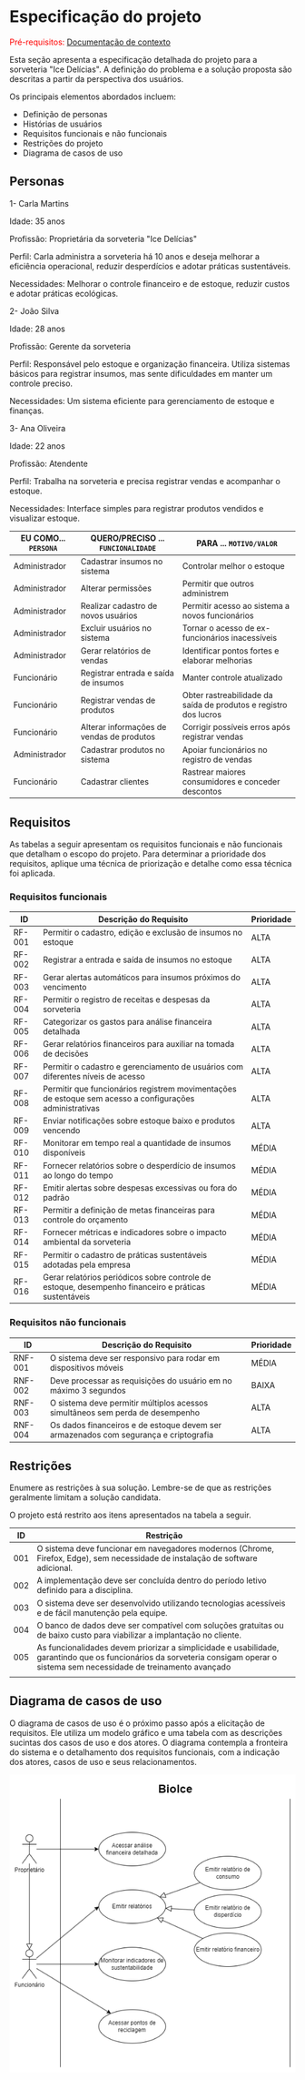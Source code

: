 # Especificação do projeto

<span style="color:red">Pré-requisitos: <a href="01-Contexto.md"> Documentação de contexto</a></span>

Esta seção apresenta a especificação detalhada do projeto para a sorveteria "Ice Delícias". A definição do problema e a solução proposta são descritas a partir da perspectiva dos usuários.

Os principais elementos abordados incluem:

- Definição de personas
- Histórias de usuários
- Requisitos funcionais e não funcionais
- Restrições do projeto
- Diagrama de casos de uso

## Personas

1- Carla Martins

Idade: 35 anos

Profissão: Proprietária da sorveteria "Ice Delícias"

Perfil: Carla administra a sorveteria há 10 anos e deseja melhorar a eficiência operacional, reduzir desperdícios e adotar práticas sustentáveis.

Necessidades: Melhorar o controle financeiro e de estoque, reduzir custos e adotar práticas ecológicas.

2- João Silva

Idade: 28 anos

Profissão: Gerente da sorveteria

Perfil: Responsável pelo estoque e organização financeira. Utiliza sistemas básicos para registrar insumos, mas sente dificuldades em manter um controle preciso.

Necessidades: Um sistema eficiente para gerenciamento de estoque e finanças.

3- Ana Oliveira

Idade: 22 anos

Profissão: Atendente

Perfil: Trabalha na sorveteria e precisa registrar vendas e acompanhar o estoque.

Necessidades: Interface simples para registrar produtos vendidos e visualizar estoque.

| EU COMO... `PERSONA`   | QUERO/PRECISO ... `FUNCIONALIDADE`   | PARA ... `MOTIVO/VALOR`                 |
|------------------------|--------------------------------------|-----------------------------------------|
| Administrador          | Cadastrar insumos no sistema         | Controlar melhor o estoque              |
| Administrador          | Alterar permissões                   | Permitir que outros administrem         |
| Administrador          | Realizar cadastro de novos usuários  | Permitir acesso ao sistema a novos funcionários   |
| Administrador          | Excluir usuários no sistema          | Tornar o acesso de ex-funcionários inacessíveis |
| Administrador          | Gerar relatórios de vendas           | Identificar pontos fortes e elaborar melhorias |
| Funcionário            | Registrar entrada e saída de insumos | Manter controle atualizado              |
| Funcionário            | Registrar vendas de produtos         | Obter rastreabilidade da saída de produtos e registro dos lucros |
| Funcionário            | Alterar informações de vendas de produtos | Corrigir possíveis erros após registrar vendas |
| Administrador          | Cadastrar produtos no sistema        | Apoiar funcionários no registro de vendas |
| Funcionário            | Cadastrar clientes                   | Rastrear maiores consumidores e conceder descontos |

## Requisitos

As tabelas a seguir apresentam os requisitos funcionais e não funcionais que detalham o escopo do projeto. Para determinar a prioridade dos requisitos, aplique uma técnica de priorização e detalhe como essa técnica foi aplicada.

### Requisitos funcionais

| ID     | Descrição do Requisito  | Prioridade |
|--------|-----------------------------------------|---------|
| RF-001 | Permitir o cadastro, edição e exclusão de insumos no estoque | ALTA |
| RF-002 | Registrar a entrada e saída de insumos no estoque | ALTA |
| RF-003 | Gerar alertas automáticos para insumos próximos do vencimento | ALTA |
| RF-004 | Permitir o registro de receitas e despesas da sorveteria | ALTA |
| RF-005 | Categorizar os gastos para análise financeira detalhada | ALTA |
| RF-006 | Gerar relatórios financeiros para auxiliar na tomada de decisões | ALTA |
| RF-007 | Permitir o cadastro e gerenciamento de usuários com diferentes níveis de acesso | ALTA |
| RF-008 | Permitir que funcionários registrem movimentações de estoque sem acesso a configurações administrativas | ALTA |
| RF-009 | Enviar notificações sobre estoque baixo e produtos vencendo | ALTA |
| RF-010 | Monitorar em tempo real a quantidade de insumos disponíveis | MÉDIA |
| RF-011 | Fornecer relatórios sobre o desperdício de insumos ao longo do tempo | MÉDIA |
| RF-012 | Emitir alertas sobre despesas excessivas ou fora do padrão | MÉDIA |
| RF-013 | Permitir a definição de metas financeiras para controle do orçamento | MÉDIA |
| RF-014 | Fornecer métricas e indicadores sobre o impacto ambiental da sorveteria | MÉDIA |
| RF-015 | Permitir o cadastro de práticas sustentáveis adotadas pela empresa | MÉDIA |
| RF-016 | Gerar relatórios periódicos sobre controle de estoque, desempenho financeiro e práticas sustentáveis | MÉDIA |



### Requisitos não funcionais

|ID     | Descrição do Requisito  |Prioridade |
|-------|-------------------------|----|
|RNF-001| O sistema deve ser responsivo para rodar em dispositivos móveis | MÉDIA | 
|RNF-002| Deve processar as requisições do usuário em no máximo 3 segundos |  BAIXA | 
|RNF-003| O sistema deve permitir múltiplos acessos simultâneos sem perda de desempenho |  ALTA | 
|RNF-004| Os dados financeiros e de estoque devem ser armazenados com segurança e criptografia |  ALTA | 

## Restrições

Enumere as restrições à sua solução. Lembre-se de que as restrições geralmente limitam a solução candidata.

O projeto está restrito aos itens apresentados na tabela a seguir.

|ID| Restrição                                             |
|--|-------------------------------------------------------|
|001| O sistema deve funcionar em navegadores modernos (Chrome, Firefox, Edge), sem necessidade de instalação de software adicional. |
|002| A implementação deve ser concluída dentro do período letivo definido para a disciplina.      |
|003| O sistema deve ser desenvolvido utilizando tecnologias acessíveis e de fácil manutenção pela equipe.      |
|004| O banco de dados deve ser compatível com soluções gratuitas ou de baixo custo para viabilizar a implantação no cliente.      |
|005| As funcionalidades devem priorizar a simplicidade e usabilidade, garantindo que os funcionários da sorveteria consigam operar o sistema sem necessidade de treinamento avançado |
      |

## Diagrama de casos de uso

O diagrama de casos de uso é o próximo passo após a elicitação de requisitos. Ele utiliza um modelo gráfico e uma tabela com as descrições sucintas dos casos de uso e dos atores. O diagrama contempla a fronteira do sistema e o detalhamento dos requisitos funcionais, com a indicação dos atores, casos de uso e seus relacionamentos.

![Diagrama de casos de uso](./images/casos_de_uso.png "Casos de Uso")
